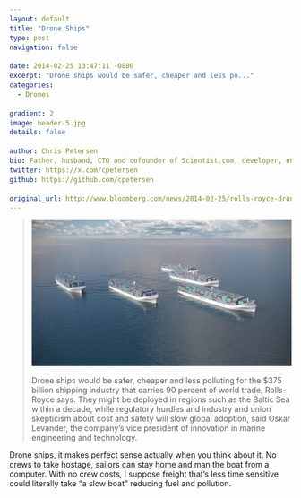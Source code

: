 ```yaml
---
layout: default
title: "Drone Ships"
type: post
navigation: false

date: 2014-02-25 13:47:11 -0800
excerpt: "Drone ships would be safer, cheaper and less po..."
categories:
  - Drones

gradient: 2
image: header-5.jpg
details: false

author: Chris Petersen
bio: Father, husband, CTO and cofounder of Scientist.com, developer, entrepreneur and technologist.
twitter: https://x.com/cpetersen
github: https://github.com/cpetersen

original_url: http://www.bloomberg.com/news/2014-02-25/rolls-royce-drone-ships-challenge-375-billion-industry-freight.html
---
```





 >   ![iABKaVuLqAoA.jpg](/assets/import/a71b6fa6b6a2655f2b68af2d2231f742.jpg)  
 >
 >  Drone ships would be safer, cheaper and less polluting for the $375 billion shipping industry that carries 90 percent of world trade, Rolls-Royce says. They might be deployed in regions such as the Baltic Sea within a decade, while regulatory hurdles and industry and union skepticism about cost and safety will slow global adoption, said Oskar Levander, the company’s vice president of innovation in marine engineering and technology.

 Drone ships, it makes perfect sense actually when you think about it. No crews to take hostage, sailors can stay home and man the boat from a computer. With no crew costs, I suppose freight that’s less time sensitive could literally take “a slow boat” reducing fuel and pollution.

 >  
 >
 >
